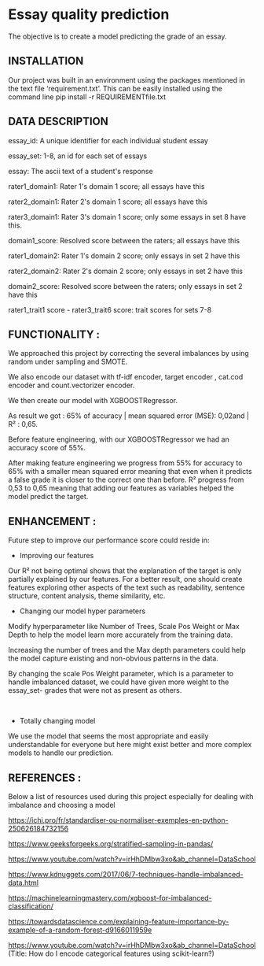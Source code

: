 # Essay quality prediction  
 
The objective is to create  a model predicting the grade of an essay.
 
 
## INSTALLATION 

Our project was built in an environment using the packages mentioned in the text file ‘requirement.txt’. This can be easily installed using the command  line pip install -r REQUIREMENTfile.txt 

 
## DATA DESCRIPTION  
 
essay_id: A unique identifier for each individual student essay
 
essay_set: 1-8, an id for each set of essays
 
essay: The ascii text of a student's response
 
rater1_domain1: Rater 1's domain 1 score; all essays have this
 
rater2_domain1: Rater 2's domain 1 score; all essays have this
 
rater3_domain1: Rater 3's domain 1 score; only some essays in set 8 have this.
 
domain1_score: Resolved score between the raters; all essays have this
 
rater1_domain2: Rater 1's domain 2 score; only essays in set 2 have this
 
rater2_domain2: Rater 2's domain 2 score; only essays in set 2 have this
 
domain2_score: Resolved score between the raters; only essays in set 2 have this
 
rater1_trait1 score - rater3_trait6 score: trait scores for sets 7-8
 
 
## FUNCTIONALITY :  
 
We approached this project by correcting the several imbalances by using random under sampling and SMOTE.
 
We also encode our dataset with tf-idf encoder, target encoder , cat.cod encoder and count.vectorizer encoder.
 
We then create our model with XGBOOSTRegressor.
 
As result we got : 65% of accuracy | mean squared error (MSE): 0,02and |  R² : 0,65.  
 
Before feature engineering, with our XGBOOSTRegressor we had an accuracy score of 55%.
 
After making feature engineering we progress from 55% for accuracy to 65% with a smaller mean squared error meaning that even when it predicts a false grade it is closer to the correct one than before. R² progress from 0,53 to 0,65 meaning that adding our features as variables helped the model predict the target.
 
 
## ENHANCEMENT :  
 
Future step to improve our performance score could reside in:
 
- Improving our features  
 
Our R² not being optimal shows that the explanation of the target is only partially explained by our features. For a better result, one should create features exploring other aspects of the text such as readability, sentence structure, content analysis, theme similarity, etc. 
 
 
- Changing our model hyper parameters  
 
 
Modify hyperparameter like Number of Trees, Scale Pos Weight or Max Depth to help the model learn more accurately from the training data. 
 
Increasing the number of trees and the Max depth parameters could help the model capture existing and non-obvious patterns in the data.  
 
By changing the scale Pos Weight parameter, which is a parameter to handle imbalanced dataset, we could have given more weight to the essay_set- grades that were not as present as others. 
 
 
 
- Totally changing model
 
 
We use the model that seems the most appropriate and easily understandable for everyone but here might exist better and more complex models to handle our prediction. 
 


## REFERENCES :  
 
 
Below a list of resources used during this project especially for dealing with imbalance and choosing a model
 
https://ichi.pro/fr/standardiser-ou-normaliser-exemples-en-python-250626184732156
 
https://www.geeksforgeeks.org/stratified-sampling-in-pandas/
 
https://www.youtube.com/watch?v=irHhDMbw3xo&ab_channel=DataSchool
 
https://www.kdnuggets.com/2017/06/7-techniques-handle-imbalanced-data.html
 
https://machinelearningmastery.com/xgboost-for-imbalanced-classification/
 
https://towardsdatascience.com/explaining-feature-importance-by-example-of-a-random-forest-d9166011959e
 
https://www.youtube.com/watch?v=irHhDMbw3xo&ab_channel=DataSchool (Title: How do I encode categorical features using scikit-learn?)
